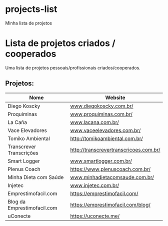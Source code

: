 # projects-list
Minha lista de projetos

# Lista de projetos criados / cooperados

Uma lista de projetos pessoais/profissionais criados/cooperados.

## Projetos:

Nome | Website
------------ | -------
Diego Koscky | www.diegokoscky.com.br/
Proquiminas | www.proquiminas.com.br/
La Caña | www.lacana.com.br/
Vace Elevadores | www.vaceelevadores.com.br/
Tomiko Ambiental | http://tomikoambiental.com.br/
Transcrever Transcrições | http://transcrevertranscricoes.com.br/
Smart Logger | www.smartlogger.com.br/
Plenus Coach | https://www.plenuscoach.com.br/
Minha Dieta com Saúde | www.minhadietacomsaude.com.br/
Injetec | www.injetec.com.br/
Emprestimofacil.com | https://emprestimofacil.com/
Blog da Emprestimofacil.com | https://emprestimofacil.com/blog/
uConecte | https://uconecte.me/
